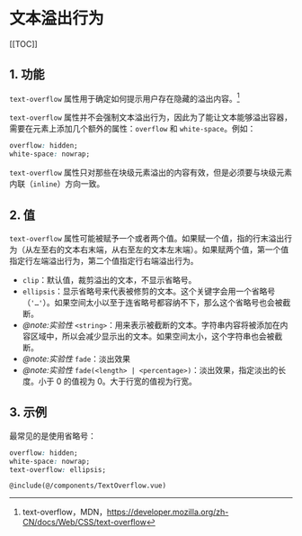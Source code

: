 # 文本溢出行为

[[TOC]]

## 1. 功能

`text-overflow` 属性用于确定如何提示用户存在隐藏的溢出内容。[^1]

[^1]: text-overflow，MDN，<https://developer.mozilla.org/zh-CN/docs/Web/CSS/text-overflow>

`text-overflow` 属性并不会强制文本溢出行为，因此为了能让文本能够溢出容器，需要在元素上添加几个额外的属性：`overflow` 和 `white-space`。例如：

```css
overflow: hidden;
white-space: nowrap;
```

`text-overflow` 属性只对那些在块级元素溢出的内容有效，但是必须要与块级元素内联（`inline`）方向一致。

## 2. 值

`text-overflow` 属性可能被赋予一个或者两个值。如果赋一个值，指的行末溢出行为（从左至右的文本右末端，从右至左的文本左末端）。如果赋两个值，第一个值指定行左端溢出行为，第二个值指定行右端溢出行为。

- `clip`：默认值，裁剪溢出的文本，不显示省略号。
- `ellipsis`：显示省略号来代表被修剪的文本。这个关键字会用一个省略号（`'…'`）。如果空间太小以至于连省略号都容纳不下，那么这个省略号也会被截断。
- *@note:实验性* `<string>`：用来表示被截断的文本。字符串内容将被添加在内容区域中，所以会减少显示出的文本。如果空间太小，这个字符串也会被截断。
- *@note:实验性* `fade`：淡出效果
- *@note:实验性* `fade(<length> | <percentage>)`：淡出效果，指定淡出的长度。小于 0 的值视为 0。大于行宽的值视为行宽。

## 3. 示例

最常见的是使用省略号：

```css
overflow: hidden;
white-space: nowrap;
text-overflow: ellipsis;
```

<TextOverflow />

<script setup lang="ts">
import TextOverflow from '@/components/TextOverflow.vue'
</script>

```vue
@include(@/components/TextOverflow.vue)
```
